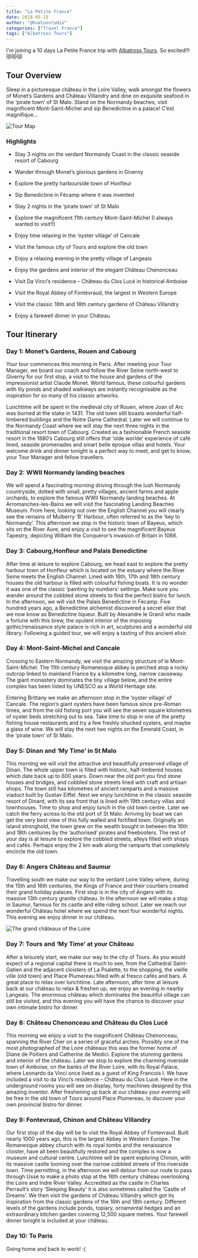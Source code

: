 ```yaml
---
title: "La Petite France"
date: 2018-05-15
author: "@huatuostudio"
categories: ["Travel France"]
tags: ["Albatross Tours"]
---
```


I'm joining a 10 days La Petite France trip with [Albatross Tours](https://www.albatrosstours.com.au/la-petite-france). So excited!!! 😻😻😻

## Tour Overview

Sleep in a picturesque château in the Loire Valley, walk amongst the flowers of Monet’s Gardens and Château Villandry and dine on exquisite seafood in the ‘pirate town’ of St Malo. Stand on the Normandy beaches, visit magnificent Mont-Saint-Michel and sip Benedictine in a palace! C’est magnifique…

![Tour Map](https://lh3.googleusercontent.com/pw/AL9nZEXDf69xLEqPzHIQDidCec6pgZnLPzhvKbrcMGGDZoiD4WlKWYehJJSnwLDmn7AFVoWdNDwzd8ClgeMH00gb1W0vvcsXovemf_ocfI4GuiWwuceChF7OaDrgRSKFkmXbLYF8mo-_99KSsyQpQxXtB3AI=w650-h800-no?authuser=0 "Tour Map")

### Highlights

- Stay 3 nights on the verdant Normandy Coast in the classic seaside resort of Cabourg

- Wander through Monet’s glorious gardens in Giverny

- Explore the pretty harbourside town of Honfleur

- Sip Benedictine in Fécamp where it was invented

- Stay 2 nights in the ‘pirate town’ of St Malo

- Explore the magnificent 11th century Mont-Saint-Michel (I always wanted to visit!!)</li>

- Enjoy time relaxing in the ‘oyster village’ of Cancale

- Visit the famous city of Tours and explore the old town

- Enjoy a relaxing evening in the pretty village of Langeais

- Enjoy the gardens and interior of the elegant Château Chenonceau

- Visit Da Vinci’s residence – Château du Clos Lucé in historical Amboise

- Visit the Royal Abbey of Fontevraud, the largest in Western Europe

- Visit the classic 16th and 18th century gardens of Château Villandry

- Enjoy a farewell dinner in your Château

## Tour Itinerary

### Day 1: Monet’s Gardens, Rouen and Cabourg

Your tour commences this morning in Paris. After meeting your Tour Manager, we board our coach and follow the River Seine north-west to Giverny for our first stop, a visit to the house and gardens of the impressionist artist Claude Monet. World famous, these colourful gardens with lily ponds and shaded walkways are instantly recognisable as the inspiration for so many of his classic artworks.

Lunchtime will be spent in the medieval city of Rouen, where Joan of Arc was burned at the stake in 1431. The old town still boasts wonderful half-timbered buildings and the Notre Dame Cathedral. Later we will continue to the Normandy Coast where we will stay the next three nights in the traditional resort town of Cabourg. Created as a fashionable French seaside resort in the 1880’s Cabourg still offers that ‘olde worlde’ experience of café lined, seaside promenades and smart belle époque villas and hotels. Your welcome drink and dinner tonight is a perfect way to meet, and get to know, your Tour Manager and fellow travellers.

### Day 2: WWII Normandy landing beaches
We will spend a fascinating morning driving through the lush Normandy countryside, dotted with small, pretty villages, ancient farms and apple orchards, to explore the famous WWII Normandy landing beaches. At Arromanches-les-Bains we will visit the fascinating Landing Beaches Museum. From here, looking out over the English Channel you will clearly see the remains of Mulberry ‘B’ Harbour, often referred to as the ‘key to Normandy’. This afternoon we stop in the historic town of Bayeux, which sits on the River Aure, and enjoy a visit to see the magnificent Bayeux Tapestry, depicting William the Conqueror’s invasion of Britain in 1066.

### Day 3: Cabourg,Honfleur and Palais Benedictine
After time at leisure to explore Cabourg, we head east to explore the pretty harbour town of Honfleur which is located on the estuary where the River Seine meets the English Channel. Lined with 16th, 17th and 18th century houses the old harbour is filled with colourful fishing boats. It is no wonder it was one of the classic ‘painting by numbers’ settings. Make sure you wander around the cobbled stone streets to find the perfect bistro for lunch. In the afternoon, we will visit the Palais Benedictine in Fécamp. Five hundred years ago, a Benedictine alchemist discovered a secret elixir that we now know as Benedictine liqueur. Built by Alexandre le Grand who made a fortune with this brew, the opulent interior of the imposing gothic/renaissance style palace is rich in art, sculptures and a wonderful old library. Following a guided tour, we will enjoy a tasting of this ancient elixir.

### Day 4: Mont-Saint-Michel and Cancale
Crossing to Eastern Normandy, we visit the amazing structure of le Mont-Saint-Michel. The 11th century Romanesque abbey is perched atop a rocky outcrop linked to mainland France by a kilometre long, narrow causeway. The giant monastery dominates the tiny village below, and the entire complex has been listed by UNESCO as a World Heritage site.

Entering Brittany we make an afternoon stop in the ‘oyster village’ of Cancale. The region’s giant oysters have been famous since pre-Roman times, and from the old fishing port you will see the seven square kilometres of oyster beds stretching out to sea. Take time to stop in one of the pretty fishing house restaurants and try a few freshly shucked oysters, and maybe a glass of wine. We will stay the next two nights on the Emerald Coast, in the ‘pirate town’ of St Malo.

### Day 5: Dinan and ‘My Time’ in St Malo
This morning we will visit the attractive and beautifully preserved village of Dinan. The whole upper town is filled with historic, half-timbered houses which date back up to 600 years. Down near the old port you find stone houses and bridges, and cobbled stone streets lined with craft and artisan shops. The town still has kilometres of ancient ramparts and a massive viaduct built by Gustav Eiffel. Next we enjoy lunchtime in the classic seaside resort of Dinard, with its sea front that is lined with 19th century villas and townhouses. Time to shop and enjoy lunch in the old town centre. Later we catch the ferry across to the old port of St Malo. Arriving by boat we can get the very best view of this fully walled and fortified town. Originally an island stronghold, the town grew on the wealth bought in between the 16th and 18th centuries by the ‘authorised’ pirates and freebooters. The rest of your day is at leisure to explore the cobbled streets, alleys filled with shops and cafés. Perhaps enjoy the 2 km walk along the ramparts that completely encircle the old town.

### Day 6: Angers Château and Saumur
Travelling south we make our way to the verdant Loire Valley where, during the 15th and 16th centuries, the Kings of France and their courtiers created their grand holiday palaces. First stop is in the city of Angers with its massive 13th century granite château. In the afternoon we will make a stop in Saumur, famous for its castle and elite riding school. Later we reach our wonderful Château hotel where we spend the next four wonderful nights. This evening we enjoy dinner in our château.

![The grand châteaux of the Loire](https://www.backroads.com/sites/default/files/blog/2017/07/Chambord-shutterstock_442240243.jpg "The grand châteaux of the Loire")

### Day 7: Tours and ‘My Time’ at your Château

After a leisurely start, we make our way to the city of Tours. As you would expect of a regional capital there is much to see, from the Cathedral Saint-Gatien and the adjacent cloisters of La Psalette, to the shopping, the vieille ville (old town) and Place Plumereau filled with al fresco cafés and bars. A great place to relax over lunchtime. Late afternoon, after time at leisure back at our château to relax &amp; freshen up, we enjoy an evening in nearby Langeais. The enormous château which dominates the beautiful village can still be visited, and this evening you will have the chance to discover your own intimate bistro for dinner.

### Day 8: Château Chenonceau and Château du Clos Lucé
This morning we enjoy a visit to the magnificent Château Chenonceau, spanning the River Cher on a series of graceful arches. Possibly one of the most photographed of the Loire châteaux this was the former home of Diane de Poitiers and Catherine de Medici. Explore the stunning gardens and interior of the château. Later we stop to explore the charming riverside town of Amboise, on the banks of the River Loire, with its Royal Palace, where Leonardo da Vinci once lived as a guest of King Francois I. We have included a visit to da Vinci’s residence – Château du Clos Lucé. Here in the underground rooms you will see on display, forty machines designed by this amazing inventor. After freshening up back at our château your evening will be free in the old town of Tours around Place Plumereau, to discover your own provincial bistro for dinner.

### Day 9: Fontevraud, Chinon and Château Villandry
Our first stop of the day will be to visit the Royal Abbey of Fontevraud. Built nearly 1000 years ago, this is the largest Abbey in Western Europe. The Romanesque abbey church with its royal tombs and the renaissance cloister, have all been beautifully restored and the complex is now a museum and cultural centre. Lunchtime will be spent exploring Chinon, with its massive castle looming over the narrow cobbled streets of this riverside town. Time permitting, in the afternoon we will detour from our route to pass through Ussé to make a photo stop at the 16th century château overlooking the Loire and Indre River Valley. Accredited as the castle in Charles Perrault’s story ‘Sleeping Beauty’ it is also sometimes called the ‘Castle of Dreams’. We then visit the gardens of Château Villandry which got its inspiration from the classic gardens of the 16th and 18th century. Different levels of the gardens include ponds, topiary, ornamental hedges and an extraordinary kitchen garden covering 12,500 square metres. Your farewell dinner tonight is included at your château.

### Day 10: To Paris

Going home and back to work! :(


 